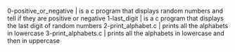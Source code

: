 0-positive_or_negative | is a c program that displays random numbers and tell if they are positive or negative
1-last_digit | is a c program that displays the last digit of random numbers
2-print_alphabet.c | prints all the alphabets in lowercase
3-print_alphabets.c | prints all the alphabets in lowercase and then in uppercase
